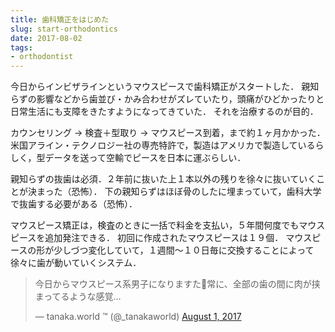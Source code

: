 ```yaml
---
title: 歯科矯正をはじめた
slug: start-orthodontics
date: 2017-08-02
tags:
- orthodontist
---
```


今日からインビザラインというマウスピースで歯科矯正がスタートした．
親知らずの影響などから歯並び・かみ合わせがズレていたり，頭痛がひどかったりと日常生活にも支障をきたすようになってきていた．
それを治療するのが目的．

カウンセリング -> 検査＋型取り -> マウスピース到着，まで約１ヶ月かかった．
米国アライン・テクノロジー社の専売特許で，製造はアメリカで製造しているらしく，型データを送って空輸でピースを日本に運ぶらしい．

親知らずの抜歯は必須．２年前に抜いた上１本以外の残りを徐々に抜いていくことが決まった（恐怖）．
下の親知らずはほぼ骨のしたに埋まっていて，歯科大学で抜歯する必要がある（恐怖）．

マウスピース矯正は，検査のときに一括で料金を支払い，５年間何度でもマウスピースを追加発注できる．
初回に作成されたマウスピースは１９個．
マウスピースの形が少しづつ変化していて，１週間〜１０日毎に交換することによって徐々に歯が動いていくシステム．

<blockquote class="twitter-tweet" data-lang="en"><p lang="ja" dir="ltr">今日からマウスピース系男子になりますた😬常に、全部の歯の間に肉が挟まってるような感覚…</p>&mdash; tanaka.world ™ (@_tanakaworld) <a href="https://twitter.com/_tanakaworld/status/892416093611999232?ref_src=twsrc%5Etfw">August 1, 2017</a></blockquote>
<script async src="https://platform.twitter.com/widgets.js" charset="utf-8"></script>
